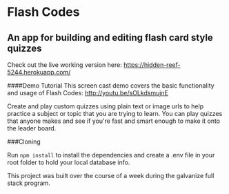 # Flash Codes

## An app for building and editing flash card style quizzes

Check out the live working version here:  https://hidden-reef-5244.herokuapp.com/

####Demo Tutorial
This screen cast demo covers the basic functionality and usage of Flash Codes:  http://youtu.be/sOLkdsmujnE

Create and play custom quizzes using plain text or image urls to help practice a subject or topic that you are trying to learn.  You can play quizzes that anyone makes and see if you're fast and smart enough to make it onto the leader board.

###Cloning

Run `npm install` to install the dependencies and create a .env file in your root folder to hold your local database info.

This project was built over the course of a week during the galvanize full stack program.  
